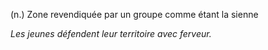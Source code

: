 (n.) Zone revendiquée par un groupe comme étant la sienne

*Les jeunes défendent leur territoire avec ferveur.*
